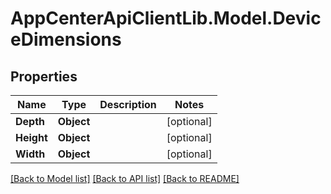# AppCenterApiClientLib.Model.DeviceDimensions
## Properties

Name | Type | Description | Notes
------------ | ------------- | ------------- | -------------
**Depth** | **Object** |  | [optional] 
**Height** | **Object** |  | [optional] 
**Width** | **Object** |  | [optional] 

[[Back to Model list]](../README.md#documentation-for-models) [[Back to API list]](../README.md#documentation-for-api-endpoints) [[Back to README]](../README.md)

